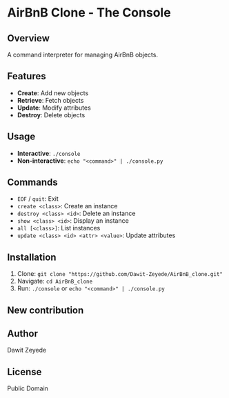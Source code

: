 # AirBnB Clone - The Console

## Overview
A command interpreter for managing AirBnB objects.

## Features
- **Create**: Add new objects
- **Retrieve**: Fetch objects
- **Update**: Modify attributes
- **Destroy**: Delete objects

## Usage
- **Interactive**: `./console`
- **Non-interactive**: `echo "<command>" | ./console.py`

## Commands
- `EOF` / `quit`: Exit
- `create <class>`: Create an instance
- `destroy <class> <id>`: Delete an instance
- `show <class> <id>`: Display an instance
- `all [<class>]`: List instances
- `update <class> <id> <attr> <value>`: Update attributes

## Installation
1. Clone: `git clone "https://github.com/Dawit-Zeyede/AirBnB_clone.git"`
2. Navigate: `cd AirBnB_clone`
3. Run: `./console` or `echo "<command>" | ./console.py`

## New contribution


## Author
Dawit Zeyede

## License
Public Domain

